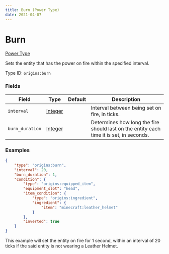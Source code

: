 ```yaml
---
title: Burn (Power Type)
date: 2021-04-07
---
```


# Burn

[Power Type](../power_types.md)

Sets the entity that has the power on fire within the specified interval.

Type ID: `origins:burn`


### Fields

Field  | Type | Default | Description
-------|------|---------|-------------
`interval` | [Integer](../data_types/integer.md) |  | Interval between being set on fire, in ticks.
`burn_duration` | [Integer](../data_types/integer.md) |  | Determines how long the fire should last on the entity each time it is set, in seconds.



### Examples

```json
{
    "type": "origins:burn",
    "interval": 20,
    "burn_duration": 1,
    "condition": {
        "type": "origins:equipped_item",
        "equipment_slot": "head",
        "item_condition": {
            "type": "origins:ingredient",
            "ingredient": {
                "item": "minecraft:leather_helmet"
            }
        },
        "inverted": true
    }
}
```

This example will set the entity on fire for 1 second, within an interval of 20 ticks if the said entity is not wearing a Leather Helmet.
